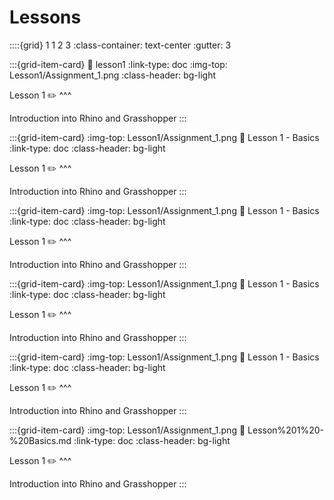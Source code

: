 # Lessons

::::{grid} 1 1 2 3
:class-container: text-center
:gutter: 3

:::{grid-item-card}
:link: lesson1
:link-type: doc
:img-top: Lesson1/Assignment_1.png
:class-header: bg-light

Lesson 1 ✏️
^^^

Introduction into Rhino and Grasshopper
:::

:::{grid-item-card}
:img-top: Lesson1/Assignment_1.png
:link: Lesson 1 - Basics
:link-type: doc
:class-header: bg-light

Lesson 1 ✏️
^^^

Introduction into Rhino and Grasshopper
:::

:::{grid-item-card}
:img-top: Lesson1/Assignment_1.png
:link: Lesson 1 - Basics
:link-type: doc
:class-header: bg-light

Lesson 1 ✏️
^^^

Introduction into Rhino and Grasshopper
:::

:::{grid-item-card}
:img-top: Lesson1/Assignment_1.png
:link: Lesson 1 - Basics
:link-type: doc
:class-header: bg-light

Lesson 1 ✏️
^^^

Introduction into Rhino and Grasshopper
:::

:::{grid-item-card}
:img-top: Lesson1/Assignment_1.png
:link: Lesson 1 - Basics
:link-type: doc
:class-header: bg-light

Lesson 1 ✏️
^^^

Introduction into Rhino and Grasshopper
:::

:::{grid-item-card}
:img-top: Lesson1/Assignment_1.png
:link: Lesson%201%20-%20Basics.md
:link-type: doc
:class-header: bg-light

Lesson 1 ✏️
^^^

Introduction into Rhino and Grasshopper
:::

